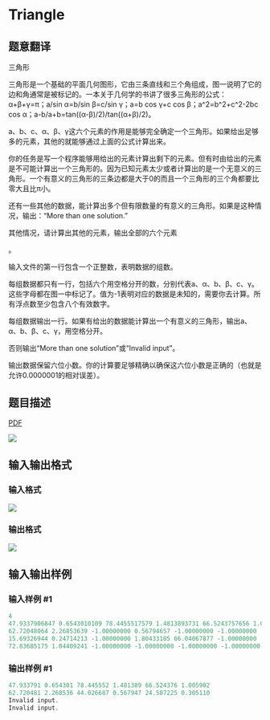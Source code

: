 # Triangle

## 题意翻译

三角形

三角形是一个基础的平面几何图形，它由三条直线和三个角组成，图一说明了它的边和角通常是被标记的。一本关于几何学的书讲了很多三角形的公式：α+β+γ=π；a/sin α=b/sin β=c/sin γ；a=b cos γ+c cos β；a^2=b^2+c^2-2bc cos α；a-b/a+b=tan((α-β)/2)/tan((α+β)/2)。

a、b、c、α、β、γ这六个元素的作用是能够完全确定一个三角形。如果给出足够多的元素，其他的就能够通过上面的公式计算出来。

你的任务是写一个程序能够用给出的元素计算出剩下的元素。但有时由给出的元素是不可能计算出一个三角形的。因为已知元素太少或者计算出的是一个无意义的三角形。一个有意义的三角形的三条边都是大于0的而且一个三角形的三个角都要比零大且比π小。

还有一些其他的数据，能计算出多个但有限数量的有意义的三角形。如果是这种情况，输出：“More than one solution.”

其他情况，请计算出其他的元素，输出全部的六个元素

。

输入文件的第一行包含一个正整数，表明数据的组数。

每组数据都只有一行，包括六个用空格分开的数，分别代表a、α、b、β、c、γ。这些字母都在图一中标记了。值为-1表明对应的数据是未知的，需要你去计算。所有浮点数至少包含八个有效数字。

每组数据输出一行。如果有给出的数据能计算出一个有意义的三角形，输出a、α、b、β、c、γ，用空格分开。

否则输出“More than one solution”或“Invalid input”。

输出数据保留六位小数。你的计算要足够精确以确保这六位小数是正确的（也就是允许0.0000001的相对误差）。

## 题目描述

[problemUrl]: https://uva.onlinejudge.org/index.php?option=com_onlinejudge&Itemid=8&category=3&page=show_problem&problem=130

[PDF](https://uva.onlinejudge.org/external/1/p194.pdf)

![](https://cdn.luogu.com.cn/upload/vjudge_pic/UVA194/dadd22119dfd0c3d0119beada345d345836270af.png)

## 输入输出格式

### 输入格式

![](https://cdn.luogu.com.cn/upload/vjudge_pic/UVA194/ff721f7b0beea46c7d169b8249942cd423572d58.png)

### 输出格式

![](https://cdn.luogu.com.cn/upload/vjudge_pic/UVA194/b2a18f2c9ecd481979cf93b54247de53cce2f061.png)

## 输入输出样例

### 输入样例 #1

```cpp
4
47.9337906847 0.6543010109 78.4455517579 1.4813893731 66.5243757656 1.0059022695
62.72048064 2.26853639 -1.00000000 0.56794657 -1.00000000 -1.00000000
15.69326944 0.24714213 -1.00000000 1.80433105 66.04067877 -1.00000000
72.83685175 1.04409241 -1.00000000 -1.00000000 -1.00000000 -1.00000000
```


### 输出样例 #1

```cpp
47.933791 0.654301 78.445552 1.481389 66.524376 1.005902
62.720481 2.268536 44.026687 0.567947 24.587225 0.305110
Invalid input.
Invalid input.
```


